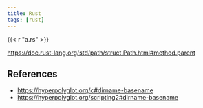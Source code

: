 ```yaml
---
title: Rust
tags: [rust]
---
```


{{< r "a.rs" >}}

<https://doc.rust-lang.org/std/path/struct.Path.html#method.parent>

## References

- <https://hyperpolyglot.org/c#dirname-basename>
- <https://hyperpolyglot.org/scripting2#dirname-basename>

